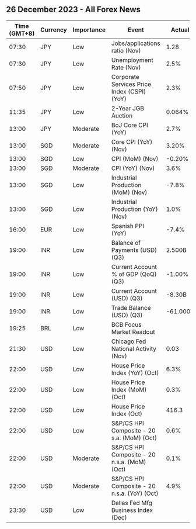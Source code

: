 ## 26 December 2023 - All Forex News

| Time (GMT+8) | Currency | Importance | Event | Actual | Forecast | Previous |
|------|----------|------------|-------|--------|----------|----------|
| 07:30 | JPY | Low | Jobs/applications ratio (Nov) | 1.28 | 1.30 | 1.30 |
| 07:30 | JPY | Low | Unemployment Rate (Nov) | 2.5% | 2.5% | 2.5% |
| 07:50 | JPY | Low | Corporate Services Price Index (CSPI) (YoY) | 2.3% | 2.4% | 2.3% |
| 11:35 | JPY | Low | 2-Year JGB Auction | 0.064% |  | 0.046% |
| 13:00 | JPY | Moderate | BoJ Core CPI (YoY) | 2.7% | 3.0% | 3.0% |
| 13:00 | SGD | Moderate | Core CPI (YoY) (Nov) | 3.20% | 3.20% | 3.30% |
| 13:00 | SGD | Low | CPI (MoM) (Nov) | -0.20% |  | 0.20% |
| 13:00 | SGD | Moderate | CPI (YoY) (Nov) | 3.6% | 3.8% | 4.7% |
| 13:00 | SGD | Low | Industrial Production (MoM) (Nov) | -7.8% | -7.1% | 9.9% |
| 13:00 | SGD | Low | Industrial Production (YoY) (Nov) | 1.0% | 3.1% | 7.6% |
| 16:00 | EUR | Low | Spanish PPI (YoY) | -7.4% |  | -7.7% |
| 19:00 | INR | Low | Balance of Payments (USD) (Q3) | 2.500B |  | 24.400B |
| 19:00 | INR | Low | Current Account % of GDP (QoQ) (Q3) | -1.00% |  | -1.10% |
| 19:00 | INR | Low | Current Account (USD) (Q3) | -8.30B | -9.00B | -9.20B |
| 19:00 | INR | Low | Trade Balance (USD) (Q3) | -61.000B |  | -56.600B |
| 19:25 | BRL | Low | BCB Focus Market Readout |  |  |  |
| 21:30 | USD | Low | Chicago Fed National Activity (Nov) | 0.03 |  | -0.49 |
| 22:00 | USD | Low | House Price Index (YoY) (Oct) | 6.3% |  | 6.2% |
| 22:00 | USD | Low | House Price Index (MoM) (Oct) | 0.3% | 0.5% | 0.7% |
| 22:00 | USD | Low | House Price Index (Oct) | 416.3 |  | 414.9 |
| 22:00 | USD | Low | S&P/CS HPI Composite - 20 s.a. (MoM) (Oct) | 0.6% |  | 0.7% |
| 22:00 | USD | Moderate | S&P/CS HPI Composite - 20 n.s.a. (MoM) (Oct) | 0.1% |  | 0.2% |
| 22:00 | USD | Moderate | S&P/CS HPI Composite - 20 n.s.a. (YoY) (Oct) | 4.9% | 5.0% | 3.9% |
| 23:30 | USD | Low | Dallas Fed Mfg Business Index (Dec) |  |  | -19.9 |
